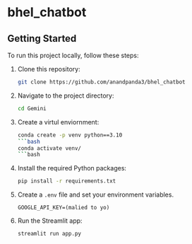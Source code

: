 # bhel_chatbot
## Getting Started

To run this project locally, follow these steps:

1. Clone this repository:

   ```bash
   git clone https://github.com/anandpanda3/bhel_chatbot 
   ```

2. Navigate to the project directory:

   ```bash
   cd Gemini
   ```
3. Create a virtul enviornment:
   ```bash
   conda create -p venv python==3.10
   ```bash
   conda activate venv/
   ```bash

5. Install the required Python packages:

   ```bash
   pip install -r requirements.txt
   ```

6. Create a `.env` file and set your environment variables.

   ```plaintext
   GOOGLE_API_KEY=(malied to yo)
   ```

7. Run the Streamlit app:

   ```bash
   streamlit run app.py
